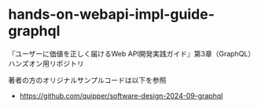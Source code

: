 # hands-on-webapi-impl-guide-graphql
『ユーザーに価値を正しく届けるWeb API開発実践ガイド』第3章（GraphQL）ハンズオン用リポジトリ

著者の方のオリジナルサンプルコードは以下を参照
- https://github.com/quipper/software-design-2024-09-graphql
